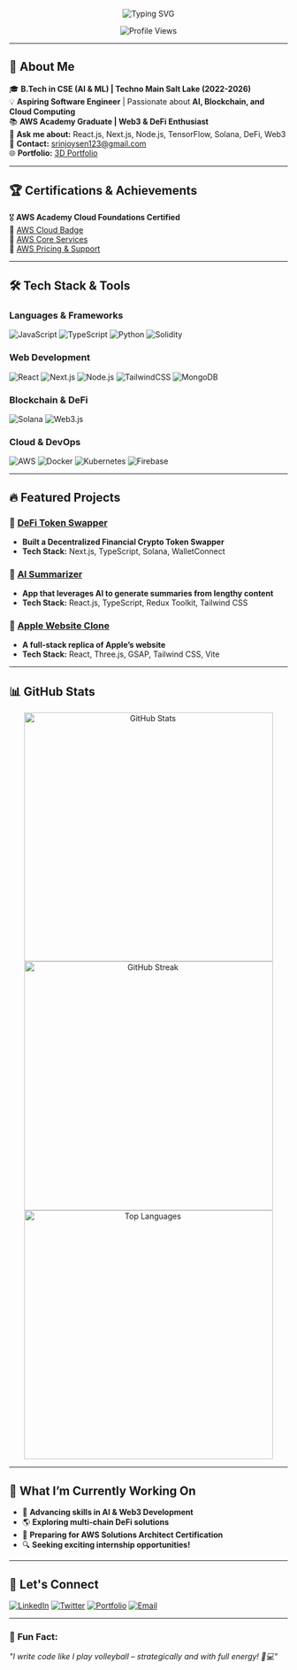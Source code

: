 <!-- 🔥 Animated Banner -->
<p align="center">
  <img src="https://readme-typing-svg.herokuapp.com?font=Fira+Code&weight=600&size=24&pause=1000&color=F7A60A&width=600&lines=Hey+there!+I'm+Srinjoy+Sen+Chowdhury+%F0%9F%91%8B;Aspiring+Software+Engineer+%F0%9F%92%BB;Passionate+about+AI+%26+Blockchain+%E2%9A%A1;Building+cool+projects+with+React+%26+Node.js+%F0%9F%9A%80;AWS+Certified+%7C+Cloud+%7C+DeFi+%7C+AI%7C+ML+%F0%9F%92%BB;Open+to+collaborations+%F0%9F%92%AA" alt="Typing SVG" />
</p>

<p align="center">
  <img src="https://komarev.com/ghpvc/?username=Srinjoy-Sen&label=Profile%20Views&color=blue&style=plastic" alt="Profile Views">
</p>

---

## 🚀 **About Me**
🎓 **B.Tech in CSE (AI & ML) | Techno Main Salt Lake (2022-2026)**  
💡 **Aspiring Software Engineer** | Passionate about **AI, Blockchain, and Cloud Computing**  
📚 **AWS Academy Graduate | Web3 & DeFi Enthusiast**  
💬 **Ask me about:** React.js, Next.js, Node.js, TensorFlow, Solana, DeFi, Web3  
📩 **Contact:** srinjoysen123@gmail.com  
🌐 **Portfolio:** [3D Portfolio](https://3-d-portfolio-gamma-six.vercel.app/)  

---

## 🏆 **Certifications & Achievements**
🎖 **AWS Academy Cloud Foundations Certified**  
📜 [AWS Cloud Badge](https://www.credly.com/skills/aws-cloud)  
📜 [AWS Core Services](https://www.credly.com/skills/aws-core-services)  
📜 [AWS Pricing & Support](https://www.credly.com/skills/aws-pricing)  

---

## 🛠️ **Tech Stack & Tools**
### **Languages & Frameworks**
![JavaScript](https://img.shields.io/badge/JavaScript-F7DF1E?style=for-the-badge&logo=javascript&logoColor=black)
![TypeScript](https://img.shields.io/badge/TypeScript-3178C6?style=for-the-badge&logo=typescript&logoColor=white)
![Python](https://img.shields.io/badge/Python-3776AB?style=for-the-badge&logo=python&logoColor=white)
![Solidity](https://img.shields.io/badge/Solidity-363636?style=for-the-badge&logo=solidity&logoColor=white)

### **Web Development**
![React](https://img.shields.io/badge/React-20232A?style=for-the-badge&logo=react&logoColor=61DAFB)
![Next.js](https://img.shields.io/badge/Next.js-000000?style=for-the-badge&logo=nextdotjs&logoColor=white)
![Node.js](https://img.shields.io/badge/Node.js-339933?style=for-the-badge&logo=nodedotjs&logoColor=white)
![TailwindCSS](https://img.shields.io/badge/TailwindCSS-38B2AC?style=for-the-badge&logo=tailwind-css&logoColor=white)
![MongoDB](https://img.shields.io/badge/MongoDB-47A248?style=for-the-badge&logo=mongodb&logoColor=white)

### **Blockchain & DeFi**
![Solana](https://img.shields.io/badge/Solana-3CB371?style=for-the-badge&logo=solana&logoColor=white)
![Web3.js](https://img.shields.io/badge/Web3.js-F16822?style=for-the-badge&logo=web3.js&logoColor=white)

### **Cloud & DevOps**
![AWS](https://img.shields.io/badge/AWS-FF9900?style=for-the-badge&logo=amazon-aws&logoColor=white)
![Docker](https://img.shields.io/badge/Docker-2496ED?style=for-the-badge&logo=docker&logoColor=white)
![Kubernetes](https://img.shields.io/badge/Kubernetes-326CE5?style=for-the-badge&logo=kubernetes&logoColor=white)
![Firebase](https://img.shields.io/badge/Firebase-FFCA28?style=for-the-badge&logo=firebase&logoColor=black)

---

## 🔥 **Featured Projects**
### 🏦 [DeFi Token Swapper](https://defi-token-swapping-app.vercel.app/)
- **Built a Decentralized Financial Crypto Token Swapper**
- **Tech Stack:** Next.js, TypeScript, Solana, WalletConnect

### 🤖 [AI Summarizer](https://project-ai-summarizer-red.vercel.app/)
- **App that leverages AI to generate summaries from lengthy content**
- **Tech Stack:** React.js, TypeScript, Redux Toolkit, Tailwind CSS

### 🍏 [Apple Website Clone](https://iphonesrinjoysen.vercel.app/)
- **A full-stack replica of Apple’s website**
- **Tech Stack:** React, Three.js, GSAP, Tailwind CSS, Vite

---

## 📊 **GitHub Stats**
<p align="center">
  <img src="https://github-readme-stats.vercel.app/api?username=AllMightLegend&show_icons=true&theme=radical" alt="GitHub Stats" width="450px"/>
  <img src="https://github-readme-streak-stats.herokuapp.com/?user=AllMiightLegend&theme=radical" alt="GitHub Streak" width="450px"/>
  <img src="https://github-readme-stats.vercel.app/api/top-langs/?username=AllMiightLegend&layout=compact&theme=radical" alt="Top Languages" width="450px"/>
</p>

---

## 🎯 **What I’m Currently Working On**
- 🚀 **Advancing skills in AI & Web3 Development**
- 🌎 **Exploring multi-chain DeFi solutions**
- 📜 **Preparing for AWS Solutions Architect Certification**
- 🔍 **Seeking exciting internship opportunities!**

---

## 🤝 **Let's Connect**
[![LinkedIn](https://img.shields.io/badge/LinkedIn-0A66C2?style=for-the-badge&logo=linkedin&logoColor=white)](https://www.linkedin.com/in/srinjoy-sen-chowdhury-90959a249/)
[![Twitter](https://img.shields.io/badge/Twitter-1DA1F2?style=for-the-badge&logo=twitter&logoColor=white)](https://x.com/Srinjoy_SDE)
[![Portfolio](https://img.shields.io/badge/Portfolio-000000?style=for-the-badge&logo=vercel&logoColor=white)](https://3-d-portfolio-gamma-six.vercel.app/)
[![Email](https://img.shields.io/badge/Email-srinjoysen123@gmail.com-red?style=for-the-badge&logo=gmail&logoColor=white)](mailto:srinjoysen123@gmail.com)

---

### 🎵 **Fun Fact:**
_"I write code like I play volleyball – strategically and with full energy! 🏐💻"_

